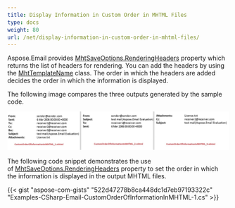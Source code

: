 ```yaml
---
title: Display Information in Custom Order in MHTML Files
type: docs
weight: 80
url: /net/display-information-in-custom-order-in-mhtml-files/
---
```



Aspose.Email provides [MhtSaveOptions.RenderingHeaders](https://reference.aspose.com/email/net/aspose.email/headersformattingoptions/renderingheaders/) property which returns the list of headers for rendering. You can add the headers by using the [MhtTemplateName](https://reference.aspose.com/email/net/aspose.email/mhttemplatename/) class. The order in which the headers are added decides the order in which the information is displayed.

The following image compares the three outputs generated by the sample code.

![todo:image_alt_text](display-information-in-custom-order-in-mhtml-files_1.jpg)

The following code snippet demonstrates the use of [MhtSaveOptions.RenderingHeaders](https://reference.aspose.com/email/net/aspose.email/headersformattingoptions/renderingheaders/) property to set the order in which the information is displayed in the output MHTML files.

{{< gist "aspose-com-gists" "522d47278b8ca448dc1d7eb97193322c" "Examples-CSharp-Email-CustomOrderOfInformationInMHTML-1.cs" >}}
